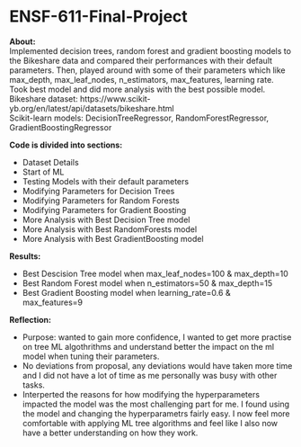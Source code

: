 # ENSF-611-Final-Project

**About:**<br>
Implemented decision trees, random forest and gradient boosting models to the Bikeshare data and compared their performances with their default parameters. Then, played around with some of their parameters which like max_depth, max_leaf_nodes, n_estimators, max_features, learning rate. Took best model and did more analysis with the best possible model.<br>
Bikeshare dataset: https://www.scikit- yb.org/en/latest/api/datasets/bikeshare.html<br>
Scikit-learn models: DecisionTreeRegressor, RandomForestRegressor, GradientBoostingRegressor

**Code is divided into sections:**
* Dataset Details
* Start of ML
* Testing Models with their default parameters
* Modifying Parameters for Decision Trees
* Modifying Parameters for Random Forests
* Modifying Parameters for Gradient Boosting
* More Analysis with Best Decision Tree model
* More Analysis with Best RandomForests model
* More Analysis with Best GradientBoosting model

**Results:**
* Best Descision Tree model when max_leaf_nodes=100 & max_depth=10
* Best Random Forest model when n_estimators=50 & max_depth=15
* Best Gradient Boosting model when learning_rate=0.6 & max_features=9

**Reflection:**
* Purpose: wanted to gain more confidence, I wanted to get more practise on tree ML algothrithms and understand better the impact on the ml model when tuning their parameters.
* No deviations from proposal, any deviations would have taken more time and I did not have a lot of time as me personally was busy with other tasks.
* Interperted the reasons for how modifying the hyperparameters impacted the model was the most challenging part for me. I found using the model and changing the hyperparametrs fairly easy. I now feel more comfortable with applying ML tree algorithms and feel like I also now have a better understanding on how they work.

